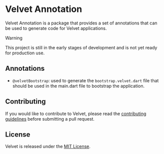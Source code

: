 # Velvet Annotation

Velvet Annotation is a package that provides a set of annotations that can be used to generate code for Velvet applications.

> [!WARNING] 
> This project is still in the early stages of development and is not yet ready for production use.

## Annotations

- `@velvetBootstrap`: used to generate the `bootstrap.velvet.dart` file that should be used in the main.dart file to bootstrap the application.

## Contributing

If you would like to contribute to Velvet, please read the [contributing guidelines](../../CONTRIBUTING.md) before submitting a pull request.

## License

Velvet is released under the [MIT License](LICENSE).
